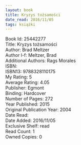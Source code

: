 ```yaml
---
layout: book
title: Kryzys tożsamości
date_read: 2016/11/05
tags: książki
---
```


Book Id: 25442277<br />
Title: Kryzys tożsamości<br />
Author: Brad Meltzer<br />
Author l-f: Meltzer, Brad<br />
Additional Authors: Rags Morales<br />
ISBN: <br />
ISBN13: 9788328110175<br />
My Rating: 5<br />
Average Rating: 4.05<br />
Publisher: Egmont<br />
Binding: Hardcover<br />
Number of Pages: 272<br />
Year Published: 2015<br />
Original Publication Year: 2004<br />
Date Read: <br />
Date Added: 2016/11/05<br />
Exclusive Shelf: read<br />
Read Count: 1<br />
Owned Copies: 0<br />


